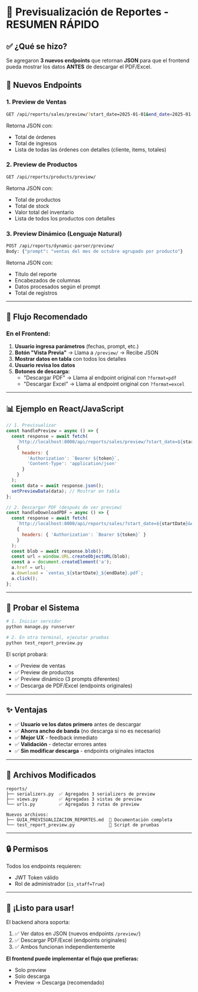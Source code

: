 # 🎯 Previsualización de Reportes - RESUMEN RÁPIDO

## ✅ ¿Qué se hizo?

Se agregaron **3 nuevos endpoints** que retornan **JSON** para que el frontend pueda mostrar los datos **ANTES** de descargar el PDF/Excel.

## 📡 Nuevos Endpoints

### 1. Preview de Ventas
```bash
GET /api/reports/sales/preview/?start_date=2025-01-01&end_date=2025-01-31
```
Retorna JSON con:
- Total de órdenes
- Total de ingresos
- Lista de todas las órdenes con detalles (cliente, items, totales)

### 2. Preview de Productos
```bash
GET /api/reports/products/preview/
```
Retorna JSON con:
- Total de productos
- Total de stock
- Valor total del inventario
- Lista de todos los productos con detalles

### 3. Preview Dinámico (Lenguaje Natural)
```bash
POST /api/reports/dynamic-parser/preview/
Body: {"prompt": "ventas del mes de octubre agrupado por producto"}
```
Retorna JSON con:
- Título del reporte
- Encabezados de columnas
- Datos procesados según el prompt
- Total de registros

---

## 🔄 Flujo Recomendado

### En el Frontend:

1. **Usuario ingresa parámetros** (fechas, prompt, etc.)
2. **Botón "Vista Previa"** → Llama a `/preview/` → Recibe JSON
3. **Mostrar datos en tabla** con todos los detalles
4. **Usuario revisa los datos**
5. **Botones de descarga:**
   - "Descargar PDF" → Llama al endpoint original con `?format=pdf`
   - "Descargar Excel" → Llama al endpoint original con `?format=excel`

---

## 📊 Ejemplo en React/JavaScript

```javascript
// 1. Previsualizar
const handlePreview = async () => {
  const response = await fetch(
    `http://localhost:8000/api/reports/sales/preview/?start_date=${startDate}&end_date=${endDate}`,
    {
      headers: {
        'Authorization': `Bearer ${token}`,
        'Content-Type': 'application/json'
      }
    }
  );
  const data = await response.json();
  setPreviewData(data); // Mostrar en tabla
};

// 2. Descargar PDF (después de ver preview)
const handleDownloadPDF = async () => {
  const response = await fetch(
    `http://localhost:8000/api/reports/sales/?start_date=${startDate}&end_date=${endDate}&format=pdf`,
    {
      headers: { 'Authorization': `Bearer ${token}` }
    }
  );
  const blob = await response.blob();
  const url = window.URL.createObjectURL(blob);
  const a = document.createElement('a');
  a.href = url;
  a.download = `ventas_${startDate}_${endDate}.pdf`;
  a.click();
};
```

---

## 🧪 Probar el Sistema

```bash
# 1. Iniciar servidor
python manage.py runserver

# 2. En otra terminal, ejecutar pruebas
python test_report_preview.py
```

El script probará:
- ✅ Preview de ventas
- ✅ Preview de productos  
- ✅ Preview dinámico (3 prompts diferentes)
- ✅ Descarga de PDF/Excel (endpoints originales)

---

## ✨ Ventajas

- ✅ **Usuario ve los datos primero** antes de descargar
- ✅ **Ahorra ancho de banda** (no descarga si no es necesario)
- ✅ **Mejor UX** - feedback inmediato
- ✅ **Validación** - detectar errores antes
- ✅ **Sin modificar descarga** - endpoints originales intactos

---

## 📝 Archivos Modificados

```
reports/
├── serializers.py  ✅ Agregados 3 serializers de preview
├── views.py        ✅ Agregadas 3 vistas de preview
└── urls.py         ✅ Agregadas 3 rutas de preview

Nuevos archivos:
├── GUIA_PREVISUALIZACION_REPORTES.md  📖 Documentación completa
└── test_report_preview.py             🧪 Script de pruebas
```

---

## 🔒 Permisos

Todos los endpoints requieren:
- JWT Token válido
- Rol de administrador (`is_staff=True`)

---

## 🚀 ¡Listo para usar!

El backend ahora soporta:
1. ✅ Ver datos en JSON (nuevos endpoints `/preview/`)
2. ✅ Descargar PDF/Excel (endpoints originales)
3. ✅ Ambos funcionan independientemente

**El frontend puede implementar el flujo que prefieras:**
- Solo preview
- Solo descarga
- Preview → Descarga (recomendado)
